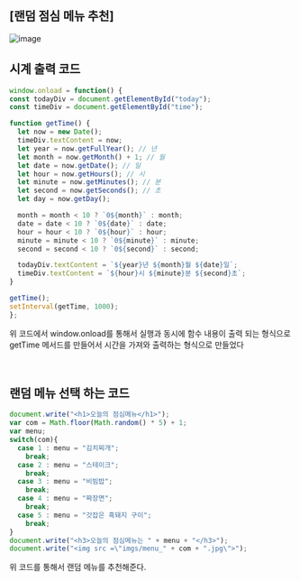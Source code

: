 ## [랜덤 점심 메뉴 추천]
![image](https://github.com/Qnd1101/lunch_menu_recommend/assets/107795830/7032f45c-1e73-4d21-a299-9af7d884b51c)

## 시계 출력 코드
```javascript
window.onload = function() {
const todayDiv = document.getElementById("today");
const timeDiv = document.getElementById("time");

function getTime() {
  let now = new Date();
  timeDiv.textContent = now;
  let year = now.getFullYear(); // 년
  let month = now.getMonth() + 1; // 월
  let date = now.getDate(); // 일
  let hour = now.getHours(); // 시
  let minute = now.getMinutes(); // 분
  let second = now.getSeconds(); // 초
  let day = now.getDay();

  month = month < 10 ? `0${month}` : month;
  date = date < 10 ? `0${date}` : date;
  hour = hour < 10 ? `0${hour}` : hour;
  minute = minute < 10 ? `0${minute}` : minute;
  second = second < 10 ? `0${second}` : second;

  todayDiv.textContent = `${year}년 ${month}월 ${date}일`;
  timeDiv.textContent = `${hour}시 ${minute}분 ${second}초`;
}

getTime();
setInterval(getTime, 1000);
};
```
위 코드에서 window.onload를 통해서 실행과 동시에 함수 내용이 출력 되는 형식으로 <br>
getTime 메서드를 만들어서 시간을 가져와 출력하는 형식으로 만들었다

<br>

## 랜덤 메뉴 선택 하는 코드
```javascript
document.write("<h1>오늘의 점심메뉴</h1>");
var com = Math.floor(Math.random() * 5) + 1;
var menu;
switch(com){
  case 1 : menu = "김치찌개";
    break;
  case 2 : menu = "스테이크";
    break;
  case 3 : menu = "비빔밥";
    break;
  case 4 : menu = "짜장면";
    break;
  case 5 : menu = "갓잡은 흑돼지 구이";
    break;
}
document.write("<h3>오늘의 점심메뉴는 " + menu + "</h3>");
document.write("<img src =\"imgs/menu_" + com + ".jpg\">");
```
위 코드를 통해서 랜덤 메뉴를 추천해준다.
